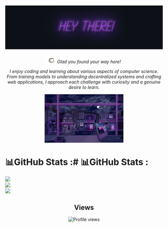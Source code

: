 <p align="center">
  <img height="140px" src="https://github.com/Sarayu-T/Sarayu-T/blob/main/assets/hey2.svg" /> 
</p>

<p align="center">
  <img height="28px" src="https://github.com/Sarayu-T/Sarayu-T/blob/main/assets/coffee.svg" />
  <i style="display: inline;">Glad you found your way here!</i>
</p>

<p align="center">
  <i>I enjoy coding and learning about various aspects of computer science. From training models to understanding decentralized systems and crafting web applications, I approach each challenge with curiosity and a genuine desire to learn.</i>
</p>

<p align="center">
  <img width="50%" src="https://github.com/Sarayu-T/Sarayu-T/blob/main/assets/laptop.svg" />
</p>

 # 📊GitHub Stats :# 📊GitHub Stats :
![](https://github-readme-stats.vercel.app/api?username=Sarayu-T&theme=radical&hide_border=false&include_all_commits=false&count_private=false)<br/>
![](https://github-readme-streak-stats.herokuapp.com/?user=Sarayu-T&theme=radical&hide_border=false)<br/>
![](https://github-readme-stats.vercel.app/api/top-langs/?username=Sarayu-T&theme=radical&hide_border=false&include_all_commits=false&count_private=false&layout=compact)

<h2 align="center">Views</h2>
<p align="center">
  <img src="https://komarev.com/ghpvc/?username=Sarayu-T&label=Profile%20views&color=0e75b6&style=flat" alt="Profile views">
</p>
